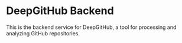 # DeepGitHub Backend

This is the backend service for DeepGitHub, a tool for processing and analyzing GitHub repositories.
